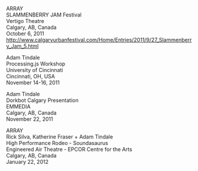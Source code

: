 ARRAY  
SLAMMENBERRY JAM Festival  
Vertigo Theatre  
Calgary, AB, Canada  
October 6, 2011  
<http://www.calgaryurbanfestival.com/Home/Entries/2011/9/27_Slammenberry_Jam_5.html>  
  
Adam Tindale  
Processing.js Workshop  
University of Cincinnati   
Cincinnati, OH, USA  
November 14-16, 2011  
  
Adam Tindale  
Dorkbot Calgary Presentation  
EMMEDIA  
Calgary, AB, Canada  
November 22, 2011  
  
ARRAY  
Rick Silva, Katherine Fraser + Adam Tindale  
High Performance Rodeo - Soundasaurus  
Engineered Air Theatre - EPCOR Centre for the Arts    
Calgary, AB, Canada  
January 22, 2012  
  

